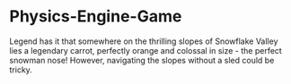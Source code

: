 # Physics-Engine-Game
 Legend has it that somewhere on the thrilling slopes of Snowflake Valley lies a legendary carrot, perfectly orange and colossal in size - the perfect snowman nose! However, navigating the slopes without a sled could be tricky.
